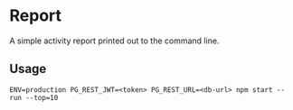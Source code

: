 # Report

A simple activity report printed out to the command line.

## Usage

```
ENV=production PG_REST_JWT=<token> PG_REST_URL=<db-url> npm start -- run --top=10
```
